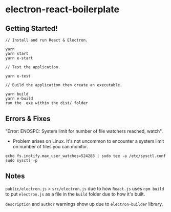 # electron-react-boilerplate

## Getting Started!

```
// Install and run React & Electron.

yarn
yarn start
yarn e-start

// Test the application.

yarn e-test

// Build the application then create an executable.

yarn build
yarn e-build
run the .exe within the dist/ folder
```

<!-- ## Documentation

- Documentation.js: `firefox docs/index.html`
- JSDocs: `firefox out/index.html`
- JSDocs Docdash: `firefox out-2/index.html`

### document.js

```bash
sudo npm install -g documentation
documentation build functions/** -f html -o docs
firefox docs/index.html
```

### JSDocs Default

```bash
sudo npm install -g jsdoc
jsdoc functions/**
firefox out/index.html
```

### JSDocs Docdash

```bash
npm install --save-dev docdash
```

```js
// package.json
"script": {
  "generate-docs": "node_modules/.bin/jsdoc -c jsdoc.json"
}

// jsdoc.json
{
    "opts": {
    "template": "node_modules/docdash"
    }
}
```

```bash
npm run generate-docs functions/**
firefox out/index.html
``` -->

## Errors & Fixes

"Error: ENOSPC: System limit for number of file watchers reached, watch".

- Problem arises on Linux. It's not uncommon to encounter a system limit on number of files you can monitor.

```
echo fs.inotify.max_user_watches=524288 | sudo tee -a /etc/sysctl.conf
sudo sysctl -p
```

## Notes

`public/electron.js` > `src/electron.js` due to how `React.js` uses `npm build` to put `electron.js` as a file in the `build` folder due to how it's built.

`description` and `author` warnings show up due to `electron-builder` library.
